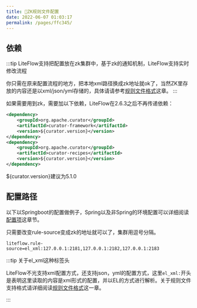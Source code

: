 ```yaml
---
title: 📗ZK规则文件配置
date: 2022-06-07 01:03:17
permalink: /pages/ffc345/
---
```


## 依赖
:::tip
LiteFlow支持把配置放在zk集群中，基于zk的通知机制，LiteFlow支持实时修改流程

你只需在原来配置流程的地方，把本地xml路径换成zk地址就ok了，当然ZK里存放的内容还是以xml/json/yml存储的，具体请请参考[规则文件格式](/pages/6fa87e/)这章。
:::

如果需要用到zk，需要加以下依赖，LiteFlow在2.6.3之后不再传递依赖：

```xml
<dependency>
    <groupId>org.apache.curator</groupId>
    <artifactId>curator-framework</artifactId>
    <version>${curator.version}</version>
</dependency>
<dependency>
    <groupId>org.apache.curator</groupId>
    <artifactId>curator-recipes</artifactId>
    <version>${curator.version}</version>
</dependency>
```

${curator.version}建议为5.1.0

## 配置路径

以下以Springboot的配置做例子，Spring以及非Spring的环境配置可以详细阅读[配置项](/pages/b70ec8/)这章节。

只需要改变rule-source变成zk的地址就可以了，集群用逗号分隔。

```properties
liteflow.rule-source=el_xml:127.0.0.1:2181,127.0.0.1:2182,127.0.0.1:2183
```

:::tip 关于el_xml这种标签头

LiteFlow不光支持xml配置方式，还支持json，yml的配置方式，这里`el_xml:`开头是表明这里读取的内容是xml形式的配置，并以EL的方式进行解析。关于规则文件支持格式请详细阅读[规则文件格式](/pages/7e3166/)这一章。

:::